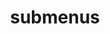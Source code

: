 ---
layout: page
title: submenus
nav: true
nav_order: 6
dropdown: true
children: 
    - title: photography
      permalink: /photography/
    - title: divider
---